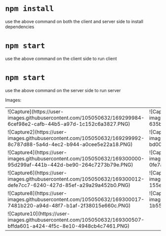 # `npm install`
use the above command on both the client and server side to install dependencies

# `npm start`
use the above command on the client side to run client 

# `npm start`
use the above command on the server side to run server 

Images:
<table>
 <tr>
  <td>![Capture](https://user-images.githubusercontent.com/105050632/169299984-6cef98e2-cafb-44b5-a97d-1c152c6a3827.PNG)</td>
<td>![Capture1](https://user-images.githubusercontent.com/105050632/169299991-635b5f76-debd-4b38-a531-5e386da438b6.PNG)</td>
 </tr>
 <tr>
<td>![Capture2](https://user-images.githubusercontent.com/105050632/169299992-8c787d88-5a4d-4ec2-b944-a0cee5e22a18.PNG)</td>
<td>![Capture3](https://user-images.githubusercontent.com/105050632/169299998-bd006079-f308-4808-9df1-4c8c2340abea.PNG)</td>
 </tr>
 <tr>
<td>![Capture4](https://user-images.githubusercontent.com/105050632/169300000-95d299af-441b-442d-be90-264c7273b79e.PNG)</td>
<td>![Capture5](https://user-images.githubusercontent.com/105050632/169300008-0fe7a165-641a-4ff8-b9fc-38a202801708.PNG)</td>
 </tr>
 <tr>
<td>![Capture6](https://user-images.githubusercontent.com/105050632/169300012-defe7cc7-6240-427d-85ef-a29a29a452b0.PNG)</td>
<td>![Capture7](https://user-images.githubusercontent.com/105050632/169300014-155ea088-36ae-41ad-991a-7078994fef80.PNG)</td>
 </tr>
 <tr>
<td>![Capture8](https://user-images.githubusercontent.com/105050632/169300017-7481b220-a94d-48f7-b1af-2f38015e660c.PNG)</td>
<td>![Capture9](https://user-images.githubusercontent.com/105050632/169300019-1b5543cf-9945-4c8f-9d45-fabc53f8dbe2.PNG)</td>
  </tr>
 <tr>
<td>![Capture10](https://user-images.githubusercontent.com/105050632/169300507-bffda601-a424-4f5c-8e10-4948cb4c7461.PNG)</td>
 <td></td>
 </tr>
 </table>

